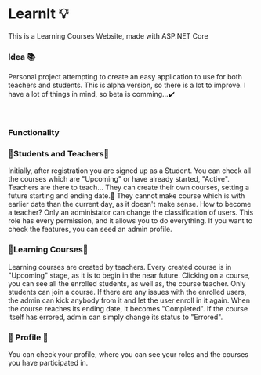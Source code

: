 # LearnIt 💡
This is a Learning Courses Website, made with ASP.NET Core

### Idea 📚
Personal project attempting to create an 
easy application to use for both teachers and students.
This is alpha version, so there is a lot to improve.
I have a lot of things in mind, so beta is comming...✔️
 
<br />

### Functionality 

### 🏫Students and Teachers🏫

Initially, after registration you are signed up as a Student.
You can check all the courses which are "Upcoming" or have already started, "Active".
Teachers are there to teach... They can create their own courses, setting a future starting
and ending date.📅
They cannot make course which is with earlier date than the current day, as it doesn't make sense.
How to become a teacher?
Only an administator can change the classification of users.
This role has every permission, and it allows you to do everything.
If you want to check the features, you can seed an admin profile.

### 📖Learning Courses📖

Learning courses are created by teachers. Every created course is in "Upcoming" stage, as 
it is to begin in the near future. Clicking on a course, you can see all the enrolled students, as
well as, the course teacher.
Only students can join a course. If there are any issues with the enrolled users, the admin can
kick anybody from it and let the user enroll in it again.
When the course reaches its ending date, it becomes "Completed".
If the course itself has errored, admin can simply change its status to "Errored".

### 📁 Profile 📁

You can check your profile, where you can see your roles and the courses you have participated in.


